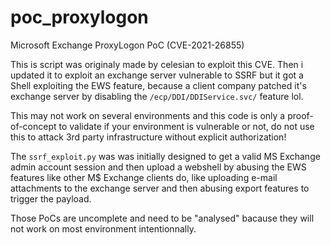# poc_proxylogon
Microsoft Exchange ProxyLogon PoC (CVE-2021-26855)

This is script was originaly made by celesian to exploit this CVE.
Then i updated it to exploit an exchange server vulnerable to SSRF but it got a Shell exploiting the EWS feature, because a client company patched it's exchange server by disabling the `/ecp/DDI/DDIService.svc/` feature lol.

This may not work on several environments and this code is only a proof-of-concept to validate if your environment is vulnerable or not, do not use this to attack 3rd party infrastructure without explicit authorization!

The `ssrf_exploit.py` was was initially designed to get a valid MS Exchange admin account session and then upload a webshell by abusing the EWS features like other M$ Exchange clients do, like uploading e-mail attachments to the exchange server and then abusing export features to trigger the payload.

Those PoCs are uncomplete and need to be "analysed" bacause they will not work on most environment intentionnally. 
